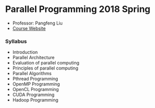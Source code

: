 # Parallel Programming 2018 Spring

- Professor: Pangfeng Liu
- [Course Website](https://sites.google.com/view/ntucsie-pp2018/)

### Syllabus

- Introduction
- Parallel Architecture
- Evaluation of parallel computing
- Principles of parallel computing
- Parallel Algorithms
- Pthread Programming
- OpenMP Programming
- OpenCL Programming
- CUDA Programming
- Hadoop Programming


